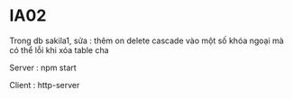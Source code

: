 # IA02

Trong db sakila1, sửa : thêm on delete cascade vào một số khóa ngoại mà có thể lỗi khi xóa table cha

Server : npm start

Client : http-server
